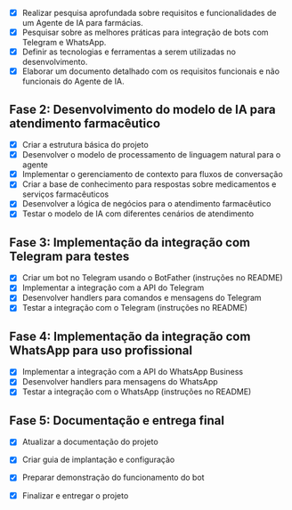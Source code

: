 - [x] Realizar pesquisa aprofundada sobre requisitos e funcionalidades de um Agente de IA para farmácias.
- [x] Pesquisar sobre as melhores práticas para integração de bots com Telegram e WhatsApp.
- [x] Definir as tecnologias e ferramentas a serem utilizadas no desenvolvimento.
- [x] Elaborar um documento detalhado com os requisitos funcionais e não funcionais do Agente de IA.

## Fase 2: Desenvolvimento do modelo de IA para atendimento farmacêutico
- [x] Criar a estrutura básica do projeto
- [x] Desenvolver o modelo de processamento de linguagem natural para o agente
- [x] Implementar o gerenciamento de contexto para fluxos de conversação
- [x] Criar a base de conhecimento para respostas sobre medicamentos e serviços farmacêuticos
- [x] Desenvolver a lógica de negócios para o atendimento farmacêutico
- [x] Testar o modelo de IA com diferentes cenários de atendimento

## Fase 3: Implementação da integração com Telegram para testes
- [x] Criar um bot no Telegram usando o BotFather (instruções no README)
- [x] Implementar a integração com a API do Telegram
- [x] Desenvolver handlers para comandos e mensagens do Telegram
- [x] Testar a integração com o Telegram (instruções no README)

## Fase 4: Implementação da integração com WhatsApp para uso profissional
- [x] Implementar a integração com a API do WhatsApp Business
- [x] Desenvolver handlers para mensagens do WhatsApp
- [x] Testar a integração com o WhatsApp (instruções no README)

## Fase 5: Documentação e entrega final
- [x] Atualizar a documentação do projeto
- [x] Criar guia de implantação e configuração
- [x] Preparar demonstração do funcionamento do bot
- [x] Finalizar e entregar o projeto

